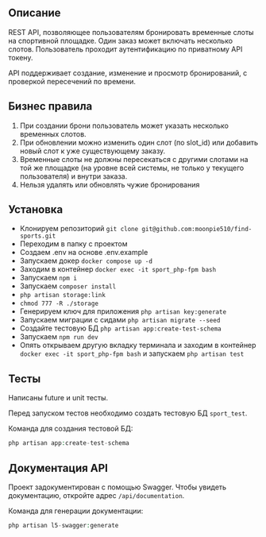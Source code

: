 ## Описание
REST API, позволяющее пользователям бронировать временные слоты на спортивной площадке. Один заказ может включать несколько слотов. Пользователь проходит аутентификацию по приватному API токену.

API поддерживает создание, изменение и просмотр бронирований, с проверкой пересечений по времени.

## Бизнес правила
1. При создании брони пользователь может указать несколько временных слотов.
2. При обновлении можно изменить один слот (по slot_id) или добавить новый слот к уже существующему заказу.
3. Временные слоты не должны пересекаться с другими слотами на той же площадке (на уровне всей системы, не только у текущего пользователя) и внутри заказа.
4. Нельзя удалять или обновлять чужие бронирования

## Установка
- Клонируем репозиторий `git clone git@github.com:moonpie510/find-sports.git`
- Переходим в папку с проектом
- Создаем .env на основе .env.example
- Запускаем докер `docker compose up -d`
- Заходим в контейнер `docker exec -it sport_php-fpm bash`
- Запускаем `npm i`
- Запускаем `composer install`
- `php artisan storage:link`
- `chmod 777 -R ./storage`
- Генерируем ключ для приложения `php artisan key:generate`
- Запускаем миграции с сидами `php artisan migrate --seed`
- Создайте тестовую БД `php artisan app:create-test-schema`
- Запускаем `npm run dev`
- Опять открываем другую вкладку терминала и заходим в контейнер `docker exec -it sport_php-fpm bash` и запускаем `php artisan test`

## Тесты
Написаны future и unit тесты.

Перед запуском тестов необходимо создать тестовую БД `sport_test`.

Команда для создания тестовой БД:
```php
php artisan app:create-test-schema
```

## Документация API
Проект задокументирован с помощью Swagger. Чтобы увидеть документацию, откройте адрес `/api/documentation`.

Команда для генерации документации:
```php
php artisan l5-swagger:generate
```
